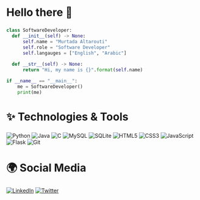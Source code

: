 <h1 align="left">Hello there 👋</h1>

###

```python
class SoftwareDeveloper:
  def __init__(self) -> None:
      self.name = "Murtada Altarouti"
      self.role = "Software Developer"
      self.langauges = ["English", "Arabic"]
  
  def __str__(self) -> None:
      return "Hi, my name is {}".format(self.name)

if __name__ == "__main__":
    me = SoftwareDeveloper()
    print(me)
```
###

<h1 align="left">✨ Technologies & Tools</h1>

###

![Python](https://img.shields.io/badge/-Python-black?style=for-the-badge&logo=Python)
![Java](https://img.shields.io/badge/-Java-black?style=for-the-badge&logo=Java)
![C](https://img.shields.io/badge/-C-black?style=for-the-badge&logo=C)
![MySQL](https://img.shields.io/badge/-MySQL-black?style=for-the-badge&logo=MySQL)
![SQLite](https://img.shields.io/badge/-SQLite-black?style=for-the-badge&logo=SQLite)
![HTML5](https://img.shields.io/badge/-HTML5-black?style=for-the-badge&logo=HTML5)
![CSS3](https://img.shields.io/badge/-CSS3-black?style=for-the-badge&logo=CSS3)
![JavaScript](https://img.shields.io/badge/-JavaScript-black?style=for-the-badge&logo=javascript)
![Flask](https://img.shields.io/badge/-Flask-black?style=for-the-badge&logo=Flask)
![Git](https://img.shields.io/badge/-Git-black?style=for-the-badge&logo=git)

###

<h1 align="left">🌍 Social Media</h1>

###
[![LinkedIn](https://img.shields.io/badge/-LinkedIn-blue?style=for-the-badge&logo=LinkedIn&logoColor=white)](https://www.linkedin.com/in/Nurtada-Altarouti/)
[![Twitter](https://img.shields.io/badge/-Twitter-blue?style=for-the-badge&logo=Twitter&logoColor=white)](https://twitter.com/murtadapy/)

###

